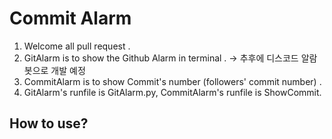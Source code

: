 # Commit Alarm

1. Welcome all pull request .
2. GitAlarm is to show the Github Alarm in terminal .
   -> 추후에 디스코드 알람 봇으로 개발 예정
4. CommitAlarm is to show Commit's number (followers\' commit number) .
5. GitAlarm\'s runfile is GitAlarm.py, CommitAlarm\'s runfile is ShowCommit.

## How to use?
